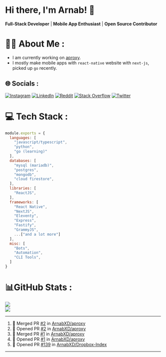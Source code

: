 # Hi there, I'm Arnab! 👋

**Full-Stack Developer** | **Mobile App Enthusiast** | **Open Source Contributor**

# 🧑‍💻 About Me :
* I am currently working on [aproxy](https://github.com/ArnabXD/aproxy).
* I mostly make mobile apps with `react-native` website with `next-js`, picked up `go` recently.

## 🌐 Socials :
[![Instagram](https://img.shields.io/badge/Instagram-%23E4405F.svg?logo=Instagram&logoColor=white)](https://instagram.com/arnabparyali) [![LinkedIn](https://img.shields.io/badge/LinkedIn-%230077B5.svg?logo=linkedin&logoColor=white)](https://linkedin.com/in/arnabparyali) [![Reddit](https://img.shields.io/badge/Reddit-%23FF4500.svg?logo=Reddit&logoColor=white)](https://reddit.com/user/ArnabXD) [![Stack Overflow](https://img.shields.io/badge/-Stackoverflow-FE7A16?logo=stack-overflow&logoColor=white)](https://stackoverflow.com/users/12250600) [![Twitter](https://img.shields.io/badge/Twitter-%231DA1F2.svg?logo=Twitter&logoColor=white)](https://twitter.com/arnabparyali) 

# 💻 Tech Stack :

```js
module.exports = {
  languages: [
    "javascript/typescript",
    "python",
    "go (learning)"
  ],
  databases: [
    "mysql (mariadb)",
    "postgres",
    "mongodb",
    "cloud firestore",
  ],
  libraries: [
    "ReactJS",
  ],
  frameworks: [
    "React Native",
    "NextJS",
    "Eleventy",
    "Express",
    "Fastify",
    "GrammyJS",
    ...["and a lot more"]
  ],
  misc: [
    "Bots",
    "Automation",
    "CLI Tools",
  ]
}
```

# 📊GitHub Stats :
![](https://github-readme-stats.vercel.app/api?username=ArnabXD&theme=tokyonight&hide_border=false&include_all_commits=false&count_private=false)<br/>
![](https://github-readme-stats.vercel.app/api/top-langs/?username=ArnabXD&theme=tokyonight&hide_border=false&include_all_commits=false&count_private=false&layout=compact)

---

<!--START_SECTION:activity-->
1. 🎉 Merged PR [#2](https://github.com/ArnabXD/aproxy/pull/2) in [ArnabXD/aproxy](https://github.com/ArnabXD/aproxy)
2. 💪 Opened PR [#2](https://github.com/ArnabXD/aproxy/pull/2) in [ArnabXD/aproxy](https://github.com/ArnabXD/aproxy)
3. 🎉 Merged PR [#1](https://github.com/ArnabXD/aproxy/pull/1) in [ArnabXD/aproxy](https://github.com/ArnabXD/aproxy)
4. 💪 Opened PR [#1](https://github.com/ArnabXD/aproxy/pull/1) in [ArnabXD/aproxy](https://github.com/ArnabXD/aproxy)
5. 💪 Opened PR [#139](https://github.com/ArnabXD/Dropbox-Index/pull/139) in [ArnabXD/Dropbox-Index](https://github.com/ArnabXD/Dropbox-Index)
<!--END_SECTION:activity-->

---
